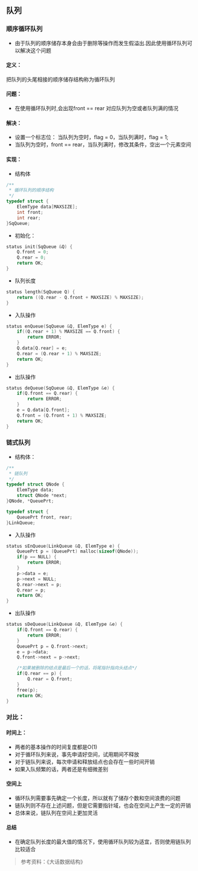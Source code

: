 ## 队列

### 顺序循环队列
* 由于队列的顺序储存本身会由于删除等操作而发生假溢出.因此使用循环队列可以解决这个问题
#### 定义：
把队列的头尾相接的顺序储存结构称为循环队列

#### 问题：
* 在使用循环队列时,会出现front == rear 对应队列为空或者队列满的情况

#### 解决：
* 设置一个标志位： 当队列为空时，flag = 0，当队列满时，flag = 1;
* 当队列为空时，front == rear，当队列满时，修改其条件，空出一个元素空间

#### 实现：
* 结构体

```c
/**
 * 循环队列的顺序结构
 */
typedef struct {
    ElemType data[MAXSIZE];
    int front;
    int rear;
}SqQueue;
```

* 初始化：

```c
status init(SqQueue &Q) {
    Q.front = 0;
    Q.rear = 0;
    return OK;
}
```

* 队列长度

```c
status length(SqQueue Q) {
    return ((Q.rear - Q.front + MAXSIZE) % MAXSIZE);
}
```

* 入队操作

```c
status enQueue(SqQueue &Q, ElemType e) {
    if((Q.rear + 1) % MAXSIZE == Q.front) {
        return ERROR;
    }
    Q.data[Q.rear] = e;
    Q.rear = (Q.rear + 1) % MAXSIZE;
    return OK;
}
```

* 出队操作

```c
status deQueue(SqQueue &Q, ElemType &e) {
    if(Q.front == Q.rear) {
        return ERROR;
    }
    e = Q.data[Q.front];
    Q.front = (Q.front + 1) % MAXSIZE;
    return OK;
}
```

### 链式队列

* 结构体：

```c
/**
 * 链队列
 */
typedef struct QNode {
    ElemType data;
    struct QNode *next;
}QNode, *QueuePrt;

typedef struct {
    QueuePrt front, rear;
}LinkQueue;
```

* 入队操作

```c
status sEnQueue(LinkQueue &Q, ElemType e) {
    QueuePrt p = (QueuePrt) malloc(sizeof(QNode));
    if(p == NULL) {
        return ERROR;
    }
    p->data = e;
    p->next = NULL;
    Q.rear->next = p;
    Q.rear = p;
    return OK;
}
```

* 出队操作

```c
status sDeQueue(LinkQueue &Q, ElemType &e) {
    if(Q.front == Q.rear) {
        return ERROR;
    }
    QueuePrt p = Q.front->next;
    e = p->data;
    Q.front->next = p->next;

    /*如果被删除的结点是最后一个的话，将尾指针指向头结点*/
    if(Q.rear == p) {
        Q.rear = Q.front;
    }
    free(p);
    return OK;
}
```

### 对比：

#### 时间上：
* 两者的基本操作的时间复度都是O(1)
* 对于循环队列来说，事先申请好空间，试用期间不释放
* 对于链队列来说，每次申请和释放结点也会存在一些时间开销
* 如果入队频繁的话，两者还是有细微差别

#### 空间上
* 循环队列需要事先确定一个长度，所以就有了储存个数和空间浪费的问题
* 链队列则不存在上述问题，但是它需要指针域，也会在空间上产生一定的开销
* 总体来说，链队列在空间上更加灵活

#### 总结
* 在确定队列长度的最大值的情况下，使用循环队列较为适宜，否则使用链队列比较适合

>参考资料：《大话数据结构》
